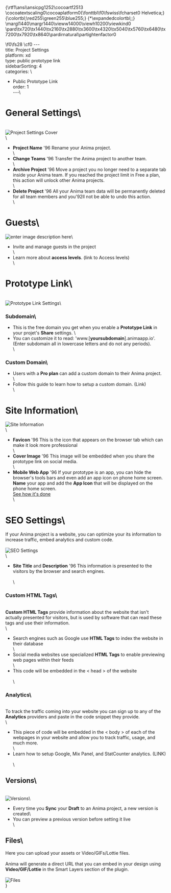 {\rtf1\ansi\ansicpg1252\cocoartf2513
\cocoatextscaling0\cocoaplatform0{\fonttbl\f0\fswiss\fcharset0 Helvetica;}
{\colortbl;\red255\green255\blue255;}
{\*\expandedcolortbl;;}
\margl1440\margr1440\vieww14000\viewh10200\viewkind0
\pard\tx720\tx1440\tx2160\tx2880\tx3600\tx4320\tx5040\tx5760\tx6480\tx7200\tx7920\tx8640\pardirnatural\partightenfactor0

\f0\fs28 \cf0 ---\
title: Project Settings\
platform: xd\
type: public prototype link\
sidebarSorting: 4\
categories: \
- Public Prototype Link\
order: 1\
---\
# General Settings\
\
![Project Settings Cover](https://s3.amazonaws.com/animaapp/docs/web-app/Anima%204%20-%20Prototype%20Settings%20General.png)\
\
- **Project Name** \'96 Rename your Anima project.\
\
- **Change Teams**  \'96 Transfer the Anima project to another team.\
\
- **Archive Project** \'96 Move a project you no longer need to a separate tab inside your Anima team. If you reached the project limit in Free a plan, this action will unlock other Anima projects.\
\
- **Delete Project** \'96 All your Anima team data will be permanently deleted for all team members and you\'92ll not be able to undo this action.\
\
# Guests\
![enter image description here](https://s3.amazonaws.com/animaapp/docs/web-app/Anima%204%20-%20Settings%20guests.png)\
- Invite and manage guests in the project\
\
- Learn more about **access levels**. (link to Access levels)\
\
# Prototype Link\
\
![Prototype Link Settings](https://s3.amazonaws.com/animaapp/docs/web-app/Anima%204%20-%20Subdomain.png)\
### **Subdomain**\
-  This is the free domain you get when you enable a **Prototype Link** in your projet's **Share** settings. \
- You can customize it to read: 'www.[**yoursubdomain**].animaapp.io'. (Enter subdomain all in lowercase letters and do not any periods).\
\
### **Custom Domain**\
- Users with a **Pro plan** can add a custom domain to their Anima project.\
\
- Follow this guide to learn how to setup a custom domain. (Link)\
\
# Site Information\
![Site Information](https://s3.amazonaws.com/animaapp/docs/web-app/Anima%204%20-%20Prototype%20Information.png)\
\
- **Favicon** \'96 This is the icon that appears on the browser tab which can make it look more professional\
 \
 - **Cover Image** \'96 This image will be embedded when you share the prototype link on social media.\
\
 - **Mobile Web App** \'96 If your prototype is an app, you can hide the browser's tools bars and even add an app icon on phone home screen. **Name** your app and add the **App Icon** that will be displayed on the phone home screen. \
 [See how it's done](https://blog.animaapp.com/create-a-mobile-app-prototype-with-anima-656a6df3fc7b)\
\
# SEO Settings\
If your Anima project is a website, you can optimize your its information to increase traffic, embed analytics and custom code.\
\
![SEO Settings](https://s3.amazonaws.com/animaapp/docs/web-app/Anima%204%20-%20Seo%20settings.png)\
\
 - **Site Title** and **Description** \'96 This information is presented to the visitors by the browser and search engines.\
 \
\
### Custom HTML Tags\
\
**Custom HTML Tags** provide information about the website that isn't actually presented for visitors, but is used by software that can read these tags and use their information.\
\
- Search engines such as Google use **HTML Tags** to index the website in their database\
\
- Social media websites use specialized **HTML Tags** to enable previewing web pages within their feeds\
\
- This code will be embedded in the < head > of the website\
\
\
### Analytics\
\
To track the traffic coming into your website you can sign up to any of the **Analytics** providers and paste in the code snippet they provide.\
\
- This piece of code will be embedded in the < body > of each of the webpages in your website and allow you to track traffic, usage, and much more.\
\
- Learn how to setup Google, Mix Panel, and StatCounter analytics. (LINK)\
\
\
## Versions\
\
![Versions](https://s3.amazonaws.com/animaapp/docs/web-app/Anima%204%20-%20Versions.png)\
- Every time you **Sync** your **Draft** to an Anima project, a new version is created\
- You can preview a previous version before setting it live\
\
## Files\
Here you can upload your assets or Video/GIFs/Lottie files. \
\
Anima will generate a direct URL that you can embed in your design using **Video/GIF/Lottie** in the Smart Layers section of the plugin.\
\
![Files](https://s3.amazonaws.com/animaapp/docs/web-app/Anima%204%20-%20Files.png)\
}